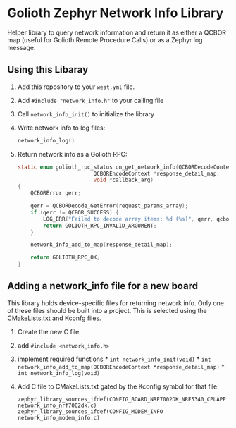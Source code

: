 # Golioth Zephyr Network Info Library

Helper library to query network information and return it as either a QCBOR map
(useful for Golioth Remote Procedure Calls) or as a Zephyr log message.

## Using this Libaray

1. Add this repository to your `west.yml` file.
2. Add `#include "network_info.h"` to your calling file
3. Call `network_info_init()` to initialize the library
4. Write network info to log files:

    ```c
    network_info_log()
    ```
5. Return network info as a Golioth RPC:

    ```c
    static enum golioth_rpc_status on_get_network_info(QCBORDecodeContext *request_params_array,
                            QCBOREncodeContext *response_detail_map,
                            void *callback_arg)
    {
        QCBORError qerr;

        qerr = QCBORDecode_GetError(request_params_array);
        if (qerr != QCBOR_SUCCESS) {
            LOG_ERR("Failed to decode array items: %d (%s)", qerr, qcbor_err_to_str(qerr));
            return GOLIOTH_RPC_INVALID_ARGUMENT;
        }

        network_info_add_to_map(response_detail_map);

        return GOLIOTH_RPC_OK;
    }
    ```

## Adding a network_info file for a new board

This library holds device-specific files for returning network info. Only one of
these files should be built into a project. This is selected using the
CMakeLists.txt and Kconfg files.

1. Create the new C file
  1. add `#include <network_info.h>`
  2. implement required functions
    * `int network_info_init(void)`
    * `int network_info_add_to_map(QCBOREncodeContext *response_detail_map)`
    * `int network_info_log(void)`
2. Add C file to CMakeLists.txt gated by the Kconfig symbol for that file:

    ```
    zephyr_library_sources_ifdef(CONFIG_BOARD_NRF7002DK_NRF5340_CPUAPP network_info_nrf7002dk.c)
    zephyr_library_sources_ifdef(CONFIG_MODEM_INFO network_info_modem_info.c)
    ```
